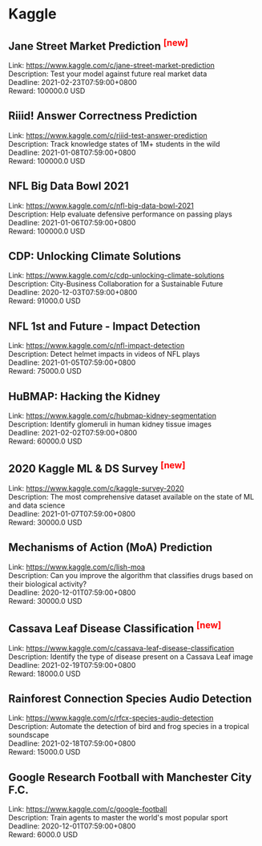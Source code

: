 # Kaggle



## Jane Street Market Prediction <sup style="color:red">[new]<sup>  

Link: https://www.kaggle.com/c/jane-street-market-prediction  
Description: Test your model against future real market data  
Deadline: 2021-02-23T07:59:00+0800  
Reward: 100000.0 USD  


## Riiid! Answer Correctness Prediction

Link: https://www.kaggle.com/c/riiid-test-answer-prediction  
Description: Track knowledge states of 1M+ students in the wild  
Deadline: 2021-01-08T07:59:00+0800  
Reward: 100000.0 USD  


## NFL Big Data Bowl 2021

Link: https://www.kaggle.com/c/nfl-big-data-bowl-2021  
Description: Help evaluate defensive performance on passing plays  
Deadline: 2021-01-06T07:59:00+0800  
Reward: 100000.0 USD  


## CDP: Unlocking Climate Solutions

Link: https://www.kaggle.com/c/cdp-unlocking-climate-solutions  
Description: City-Business Collaboration for a Sustainable Future  
Deadline: 2020-12-03T07:59:00+0800  
Reward: 91000.0 USD  


## NFL 1st and Future - Impact Detection

Link: https://www.kaggle.com/c/nfl-impact-detection  
Description: Detect helmet impacts in videos of NFL plays  
Deadline: 2021-01-05T07:59:00+0800  
Reward: 75000.0 USD  


## HuBMAP: Hacking the Kidney

Link: https://www.kaggle.com/c/hubmap-kidney-segmentation  
Description: Identify glomeruli in human kidney tissue images  
Deadline: 2021-02-02T07:59:00+0800  
Reward: 60000.0 USD  


## 2020 Kaggle ML & DS Survey <sup style="color:red">[new]<sup>  

Link: https://www.kaggle.com/c/kaggle-survey-2020  
Description: The most comprehensive dataset available on the state of ML and data science  
Deadline: 2021-01-07T07:59:00+0800  
Reward: 30000.0 USD  


## Mechanisms of Action (MoA) Prediction

Link: https://www.kaggle.com/c/lish-moa  
Description: Can you improve the algorithm that classifies drugs based on their biological activity?  
Deadline: 2020-12-01T07:59:00+0800  
Reward: 30000.0 USD  


## Cassava Leaf Disease Classification <sup style="color:red">[new]<sup>  

Link: https://www.kaggle.com/c/cassava-leaf-disease-classification  
Description: Identify the type of disease present on a Cassava Leaf image  
Deadline: 2021-02-19T07:59:00+0800  
Reward: 18000.0 USD  


## Rainforest Connection Species Audio Detection

Link: https://www.kaggle.com/c/rfcx-species-audio-detection  
Description: Automate the detection of bird and frog species in a tropical soundscape  
Deadline: 2021-02-18T07:59:00+0800  
Reward: 15000.0 USD  


## Google Research Football with Manchester City F.C.

Link: https://www.kaggle.com/c/google-football  
Description: Train agents to master the world's most popular sport  
Deadline: 2020-12-01T07:59:00+0800  
Reward: 6000.0 USD  


